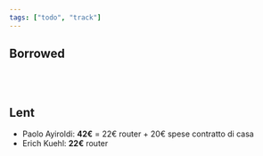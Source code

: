 ```yaml
---
tags: ["todo", "track"]
---
```

## Borrowed

<br>
<br>

## Lent

- Paolo Ayiroldi: **42€** = 22€ router + 20€ spese contratto di casa
- Erich Kuehl: **22€** router